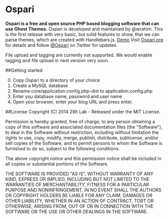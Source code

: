 Ospari
======
**Ospari is a free and open source PHP based blogging software that can use Ghost Themes.**  Ospari is developed and maintained by @wrahim.
This is the first release with very basic, but solid features to show, that we can parse themes, which are created with Handlebars.js. <a href="http://blog.ospari.org">Demo</a> 
Visit <a href="http://www.ospari.org">Ospari.org</a> for details and follow <a href="https://twitter.com/Ospari">@Ospari</a> on Twitter for updates.

File upload and tagging are currently not supported. We would enable tagging and file upload in next version very soon. 

##Getting started

0. Copy Ospari to a directory of your choice
1. Create a MySQL database
2. Rename core/application.config.php-dist to application.config.php
3. Enter you database name, password and user name
4. Open your browser, enter your blog URL and press enter.   

##License
Copyright (C) 2014 28h Lab - Released under the MIT License.

Permission is hereby granted, free of charge, to any person obtaining a copy
of this software and associated documentation files (the "Software"), to deal
in the Software without restriction, including without limitation the rights
to use, copy, modify, merge, publish, distribute, sublicense, and/or sell
copies of the Software, and to permit persons to whom the Software is
furnished to do so, subject to the following conditions:

The above copyright notice and this permission notice shall be included in
all copies or substantial portions of the Software.

THE SOFTWARE IS PROVIDED "AS IS", WITHOUT WARRANTY OF ANY KIND, EXPRESS OR
IMPLIED, INCLUDING BUT NOT LIMITED TO THE WARRANTIES OF MERCHANTABILITY,
FITNESS FOR A PARTICULAR PURPOSE AND NONINFRINGEMENT. IN NO EVENT SHALL THE
AUTHORS OR COPYRIGHT HOLDERS BE LIABLE FOR ANY CLAIM, DAMAGES OR OTHER
LIABILITY, WHETHER IN AN ACTION OF CONTRACT, TORT OR OTHERWISE, ARISING FROM,
OUT OF OR IN CONNECTION WITH THE SOFTWARE OR THE USE OR OTHER DEALINGS IN
THE SOFTWARE.
 
